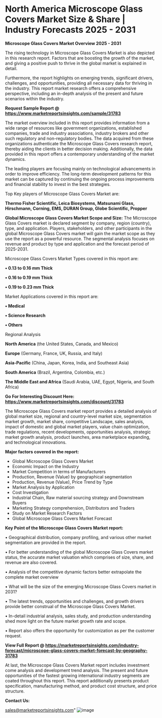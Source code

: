  # North America Microscope Glass Covers Market Size & Share | Industry Forecasts 2025 - 2031

<Strong> Microscope Glass Covers Market Overview 2025 - 2031</strong>

The rising technology in Microscope Glass Covers Market is also depicted in this research report. Factors that are boosting the growth of the market, and giving a positive push to thrive in the global market is explained in detail.

Furthermore, the report highlights on emerging trends, significant drivers, challenges, and opportunities, providing all necessary data for thriving in the industry. This report market research offers a comprehensive perspective, including an in-depth analysis of the present and future scenarios within the industry.

<strong>Request Sample Report @ <a href=https://www.marketreportsinsights.com/sample/31783>https://www.marketreportsinsights.com/sample/31783</a></strong>

The market overview included in this report provides information from a wide range of resources like government organizations, established companies, trade and industry associations, industry brokers and other such regulatory and non-regulatory bodies. The data acquired from these organizations authenticate the Microscope Glass Covers research report, thereby aiding the clients in better decision making. Additionally, the data provided in this report offers a contemporary understanding of the market dynamics.

The leading players are focusing mainly on technological advancements in order to improve efficiency. The long-term development patterns for this market can be captured by continuing the ongoing process improvements and financial stability to invest in the best strategies.

Top Key players of Microscope Glass Covers Market are:

<strong>Thermo Fisher Scientific, Leica Biosystems, Matsunami Glass, Hirschmann, Corning, EMS, DURAN Group, Globe Scientific, Propper</strong>

<strong><b>Global Microscope Glass Covers Market Scope and Size:</b></strong>
The Microscope Glass Covers market is declared segment by company, region (country), type, and application. Players, stakeholders, and other participants in the global Microscope Glass Covers market will gain the market scope as they use the report as a powerful resource. The segmental analysis focuses on revenue and product by type and application and the forecast period of 2025-2031.

Microscope Glass Covers Market Types covered in this report are:

<strong>• 0.13 to 0.16 mm Thick

• 0.16 to 0.19 mm Thick

• 0.19 to 0.23 mm Thick</strong>

Market Applications covered in this report are:

<strong>• Medical

• Science Research

• Others</strong> 

Regional Analysis

<strong>North America</strong> (the United States, Canada, and Mexico)

<strong>Europe</strong> (Germany, France, UK, Russia, and Italy)

<strong>Asia-Pacific</strong> (China, Japan, Korea, India, and Southeast Asia)

<strong>South America</strong> (Brazil, Argentina, Colombia, etc.)

<strong>The Middle East and Africa</strong> (Saudi Arabia, UAE, Egypt, Nigeria, and South Africa)

<strong>Go For Interesting Discount Here: <a href=https://www.marketreportsinsights.com/discount/31783>https://www.marketreportsinsights.com/discount/31783</a></strong>

The Microscope Glass Covers market report provides a detailed analysis of global market size, regional and country-level market size, segmentation market growth, market share, competitive Landscape, sales analysis, impact of domestic and global market players, value chain optimization, trade regulations, recent developments, opportunities analysis, strategic market growth analysis, product launches, area marketplace expanding, and technological innovations.

<strong><b>Major factors covered in the report:</b></strong>
<ul>
  <li>Global Microscope Glass Covers Market </li>
  <li>Economic Impact on the Industry</li>
  <li>Market Competition in terms of Manufacturers</li>
  <li>Production, Revenue (Value) by geographical segmentation</li>
  <li>Production, Revenue (Value), Price Trend by Type</li>
  <li>Market Analysis by Application</li>
  <li>Cost Investigation</li>
  <li>Industrial Chain, Raw material sourcing strategy and Downstream Buyers</li>
  <li>Marketing Strategy comprehension, Distributors and Traders</li>
  <li>Study on Market Research Factors</li>
  <li>Global Microscope Glass Covers Market Forecast</li>
</ul>

<strong><b>Key Point of the Microscope Glass Covers Market report:</b></strong>

• Geographical distribution, company profiling, and various other market segmentation are provided in the report.

• For better understanding of the global Microscope Glass Covers market status, the accurate market valuation which comprises of size, share, and revenue are also covered.

• Analysis of the competitive dynamic factors better extrapolate the complete market overview

• What will be the size of the emerging Microscope Glass Covers market in 2031?

• The latest trends, opportunities and challenges, and growth drivers provide better construal of the Microscope Glass Covers Market.

• In-detail industrial analysis, sales study, and production understanding shed more light on the future market growth rate and scope.

• Report also offers the opportunity for customization as per the customer request.

<strong><b>View Full Report @ <a href=https://marketreportsinsights.com/industry-forecast/microscope-glass-covers-market-forecast-by-geography-31783>https://marketreportsinsights.com/industry-forecast/microscope-glass-covers-market-forecast-by-geography-31783</a></b></strong>


At last, the Microscope Glass Covers Market report includes investment come analysis and development trend analysis. The present and future opportunities of the fastest growing international industry segments are coated throughout this report. This report additionally presents product specification, manufacturing method, and product cost structure, and price structure.

<strong>Contact Us:</strong>

sales@marketreportsinsights.com"
![image](https://github.com/user-attachments/assets/a1b67806-e968-43f5-be3a-3a2c3f974318)
